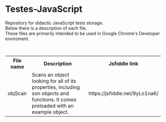 # Testes-JavaScript
Repository for didactic JavaScript tests storage.<br>
Below there is a description of each file.<br>
These files are primarily intended to be used in Google Chrome's Developer enviroment.<br>


<br>
<table>
  <tr>
    <th>File name</th>
    <th>Description</th>
    <th>Jsfiddle link</th>
  </tr>
  <tr>
    <td>objScan</td>
    <td>Scans an object looking for all of its properties, including son objects and functions. It comes preloaded with an example object.</td>
    <td>https://jsfiddle.net/9yLo1na6/</td>
  </tr>
</table>
